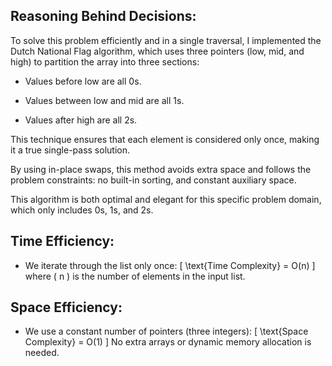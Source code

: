 ## Reasoning Behind Decisions:

To solve this problem efficiently and in a single traversal, I implemented the Dutch National Flag algorithm, which uses three pointers (low, mid, and high) to partition the array into three sections:

* Values before low are all 0s.

* Values between low and mid are all 1s.

* Values after high are all 2s.

This technique ensures that each element is considered only once, making it a true single-pass solution.

By using in-place swaps, this method avoids extra space and follows the problem constraints: no built-in sorting, and constant auxiliary space.

This algorithm is both optimal and elegant for this specific problem domain, which only includes 0s, 1s, and 2s.

## Time Efficiency:

* We iterate through the list only once:
    \[ \text{Time Complexity} = O(n) \]
    where \( n \) is the number of elements in the input list.

## Space Efficiency:

* We use a constant number of pointers (three integers):
    \[ \text{Space Complexity} = O(1) \]
    No extra arrays or dynamic memory allocation is needed.
